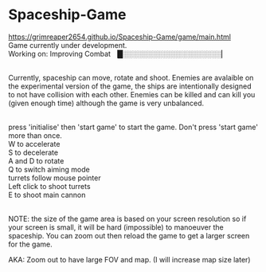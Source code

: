 # Spaceship-Game

https://grimreaper2654.github.io/Spaceship-Game/game/main.html <br>
Game currently under development. <br> Working on: Improving Combat ▕█░░░░░░░░░░░░░░░░░░░░▏<br><br>

Currently, spaceship can move, rotate and shoot. Enemies are avalaible on the experimental version of the game, the ships are intentionally designed to not have collision with each other. Enemies can be killed and can kill you (given enough time) although the game is very unbalanced.<br><br>

press 'initialise' then 'start game' to start the game. Don't press 'start game' more than once. <br>
W to accelerate<br>
S to decelerate<br>
A and D to rotate<br>
Q to switch aiming mode<br>
turrets follow mouse pointer <br>
Left click to shoot turrets <br>
E to shoot main cannon<br> <br>


NOTE: the size of the game area is based on your screen resolution so if your screen is small, it will be hard (impossible) to manoeuver the spaceship. You can zoom out then reload the game to get a larger screen for the game.

AKA: Zoom out to have large FOV and map. (I will increase map size later)
